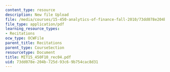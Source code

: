 ```yaml
---
content_type: resource
description: New file Upload
file: /media/courses/15-450-analytics-of-finance-fall-2010/73dd078e204b725d93c69b754cac8d31_MIT15_450F10_rec04.pdf
file_type: application/pdf
learning_resource_types:
- Recitations
ocw_type: OCWFile
parent_title: Recitations
parent_type: CourseSection
resourcetype: Document
title: MIT15_450F10_rec04.pdf
uid: 73dd078e-204b-725d-93c6-9b754cac8d31
---
```

